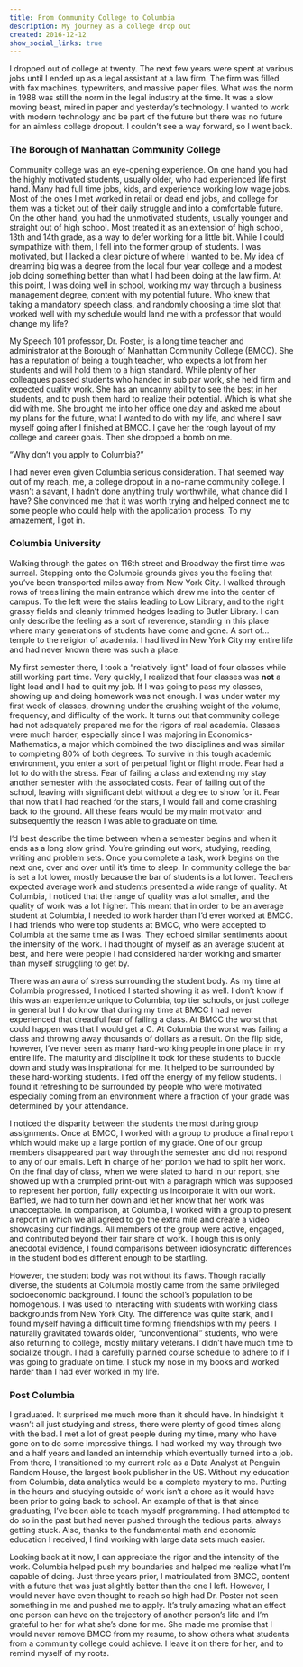 ```yaml
---
title: From Community College to Columbia
description: My journey as a college drop out
created: 2016-12-12
show_social_links: true
---
```


I dropped out of college at twenty. The next few years were spent at various jobs until I ended up as a legal assistant at a law firm. The firm was filled with fax machines, typewriters, and massive paper files. What was the norm in 1988 was still the norm in the legal industry at the time. It was a slow moving beast, mired in paper and yesterday’s technology. I wanted to work with modern technology and be part of the future but there was no future for an aimless college dropout. I couldn’t see a way forward, so I went back.

### The Borough of Manhattan Community College

Community college was an eye-opening experience. On one hand you had the highly motivated students, usually older, who had experienced life first hand. Many had full time jobs, kids, and experience working low wage jobs. Most of the ones I met worked in retail or dead end jobs, and college for them was a ticket out of their daily struggle and into a comfortable future. On the other hand, you had the unmotivated students, usually younger and straight out of high school. Most treated it as an extension of high school, 13th and 14th grade, as a way to defer working for a little bit. While I could sympathize with them, I fell into the former group of students. I was motivated, but I lacked a clear picture of where I wanted to be. My idea of dreaming big was a degree from the local four year college and a modest job doing something better than what I had been doing at the law firm. At this point, I was doing well in school, working my way through a business management degree, content with my potential future. Who knew that taking a mandatory speech class, and randomly choosing a time slot that worked well with my schedule would land me with a professor that would change my life?

My Speech 101 professor, Dr. Poster, is a long time teacher and administrator at the Borough of Manhattan Community College (BMCC). She has a reputation of being a tough teacher, who expects a lot from her students and will hold them to a high standard. While plenty of her colleagues passed students who handed in sub par work, she held firm and expected quality work. She has an uncanny ability to see the best in her students, and to push them hard to realize their potential. Which is what she did with me. She brought me into her office one day and asked me about my plans for the future, what I wanted to do with my life, and where I saw myself going after I finished at BMCC. I gave her the rough layout of my college and career goals. Then she dropped a bomb on me.

“Why don’t you apply to Columbia?”

I had never even given Columbia serious consideration. That seemed way out of my reach, me, a college dropout in a no-name community college. I wasn’t a savant, I hadn’t done anything truly worthwhile, what chance did I have? She convinced me that it was worth trying and helped connect me to some people who could help with the application process. To my amazement, I got in.

### Columbia University

Walking through the gates on 116th street and Broadway the first time was surreal. Stepping onto the Columbia grounds gives you the feeling that you’ve been transported miles away from New York City. I walked through rows of trees lining the main entrance which drew me into the center of campus. To the left were the stairs leading to Low Library, and to the right grassy fields and cleanly trimmed hedges leading to Butler Library. I can only describe the feeling as a sort of reverence, standing in this place where many generations of students have come and gone. A sort of… temple to the religion of academia. I had lived in New York City my entire life and had never known there was such a place.

My first semester there, I took a “relatively light” load of four classes while still working part time. Very quickly, I realized that four classes was **not** a light load and I had to quit my job. If I was going to pass my classes, showing up and doing homework was not enough. I was under water my first week of classes, drowning under the crushing weight of the volume, frequency, and difficulty of the work. It turns out that community college had not adequately prepared me for the rigors of real academia. Classes were much harder, especially since I was majoring in Economics-Mathematics, a major which combined the two disciplines and was similar to completing 80% of both degrees. To survive in this tough academic environment, you enter a sort of perpetual fight or flight mode. Fear had a lot to do with the stress. Fear of failing a class and extending my stay another semester with the associated costs. Fear of failing out of the school, leaving with significant debt without a degree to show for it. Fear that now that I had reached for the stars, I would fail and come crashing back to the ground. All these fears would be my main motivator and subsequently the reason I was able to graduate on time.

I’d best describe the time between when a semester begins and when it ends as a long slow grind. You’re grinding out work, studying, reading, writing and problem sets. Once you complete a task, work begins on the next one, over and over until it’s time to sleep. In community college the bar is set a lot lower, mostly because the bar of students is a lot lower. Teachers expected average work and students presented a wide range of quality. At Columbia, I noticed that the range of quality was a lot smaller, and the quality of work was a lot higher. This meant that in order to be an average student at Columbia, I needed to work harder than I’d ever worked at BMCC. I had friends who were top students at BMCC, who were accepted to Columbia at the same time as I was. They echoed similar sentiments about the intensity of the work. I had thought of myself as an average student at best, and here were people I had considered harder working and smarter than myself struggling to get by.

There was an aura of stress surrounding the student body. As my time at Columbia progressed, I noticed I started showing it as well. I don’t know if this was an experience unique to Columbia, top tier schools, or just college in general but I do know that during my time at BMCC I had never experienced that dreadful fear of failing a class. At BMCC the worst that could happen was that I would get a C. At Columbia the worst was failing a class and throwing away thousands of dollars as a result. On the flip side, however, I’ve never seen as many hard-working people in one place in my entire life. The maturity and discipline it took for these students to buckle down and study was inspirational for me. It helped to be surrounded by these hard-working students. I fed off the energy of my fellow students. I found it refreshing to be surrounded by people who were motivated especially coming from an environment where a fraction of your grade was determined by your attendance.

I noticed the disparity between the students the most during group assignments. Once at BMCC, I worked with a group to produce a final report which would make up a large portion of my grade. One of our group members disappeared part way through the semester and did not respond to any of our emails. Left in charge of her portion we had to split her work. On the final day of class, when we were slated to hand in our report, she showed up with a crumpled print-out with a paragraph which was supposed to represent her portion, fully expecting us incorporate it with our work. Baffled, we had to turn her down and let her know that her work was unacceptable. In comparison, at Columbia, I worked with a group to present a report in which we all agreed to go the extra mile and create a video showcasing our findings. All members of the group were active, engaged, and contributed beyond their fair share of work. Though this is only anecdotal evidence, I found comparisons between idiosyncratic differences in the student bodies different enough to be startling.

However, the student body was not without its flaws. Though racially diverse, the students at Columbia mostly came from the same privileged socioeconomic background. I found the school’s population to be homogenous. I was used to interacting with students with working class backgrounds from New York City. The difference was quite stark, and I found myself having a difficult time forming friendships with my peers. I naturally gravitated towards older, “unconventional” students, who were also returning to college, mostly military veterans. I didn’t have much time to socialize though. I had a carefully planned course schedule to adhere to if I was going to graduate on time. I stuck my nose in my books and worked harder than I had ever worked in my life.

### Post Columbia

I graduated. It surprised me much more than it should have. In hindsight it wasn’t all just studying and stress, there were plenty of good times along with the bad. I met a lot of great people during my time, many who have gone on to do some impressive things. I had worked my way through two and a half years and landed an internship which eventually turned into a job. From there, I transitioned to my current role as a Data Analyst at Penguin Random House, the largest book publisher in the US. Without my education from Columbia, data analytics would be a complete mystery to me. Putting in the hours and studying outside of work isn’t a chore as it would have been prior to going back to school. An example of that is that since graduating, I’ve been able to teach myself programming. I had attempted to do so in the past but had never pushed through the tedious parts, always getting stuck. Also, thanks to the fundamental math and economic education I received, I find working with large data sets much easier.

Looking back at it now, I can appreciate the rigor and the intensity of the work. Columbia helped push my boundaries and helped me realize what I’m capable of doing. Just three years prior, I matriculated from BMCC, content with a future that was just slightly better than the one I left. However, I would never have even thought to reach so high had Dr. Poster not seen something in me and pushed me to apply. It’s truly amazing what an effect one person can have on the trajectory of another person’s life and I’m grateful to her for what she’s done for me. She made me promise that I would never remove BMCC from my resume, to show others what students from a community college could achieve. I leave it on there for her, and to remind myself of my roots.
